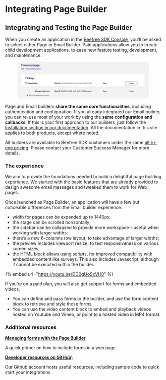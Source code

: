 # Integrating Page Builder

## Integrating and Testing the Page Builder

When you create an application in the [Beefree SDK Console](https://dam.beefree.io/devmain), you’ll be asked to select either Page or Email Builder. Paid applications allow you to create child development applications, to ease new feature testing, development, and maintenance.

<figure><img src="../../.gitbook/assets/CleanShot 2025-03-13 at 14.07.55.png" alt=""><figcaption></figcaption></figure>

Page and Email builders **share the same core functionalities**, including authentication and configuration. If you already integrated our Email builder, you can re-use most of your work by using the **same configuration and callbacks**. If this is your first approach to our builders, just follow the [Installation section in our documentation](../../getting-started/readme/installation/). All the documentation in this site applies to both products, except where noted.

All builders are available to Beefree SDK customers under the same [all-in-one pricing](https://developers.beefree.io/pricing-plans). Please contact your Customer Success Manager for more details.

### The experience <a href="#the-experience" id="the-experience"></a>

We aim to provide the foundations needed to build a delightful page building experience. We started with the basic features that are already provided to design awesome email messages and tweaked them to work for Web pages.

Once launched as Page Builder, an application will have a few but noticeable differences from the Email builder experience:

* width for pages can be expanded up to 1440px;
* the stage can be scrolled horizontally;
* the sidebar can be collapsed to provide more workspace – useful when working with larger widths;
* there’s a new 6-columns row layout, to take advantage of larger widths;
* the preview includes viewport resize, to test responsiveness on various screen sizes;
* the HTML block allows using scripts, for improved compatibility with embedded content like surveys. This also includes Javascript, although it cannot be executed within the builder.

{% embed url="https://youtu.be/DD0gUoSxVH0" %}

If you’re on a paid plan, you will also get support for forms and embedded videos.

* You can define and pass forms to the builder, and use the form content block to retrieve and style those forms.
* You can use the video content block to embed and playback videos hosted on Youtube and Vimeo, or point to a hosted video in MP4 format.

### Additional resources <a href="#additional-resources" id="additional-resources"></a>

[**Managing forms with the Page Builder**](../form-block/integrating-and-using-the-form-block/form-structure-and-parameters.md)

A quick primer on how to include forms in a web page.

[**Developer resources on GitHub**](https://dam.beefree.io/githubbeeforms)\


Our Github account hosts useful resources, including sample code to quick start your integrations.
